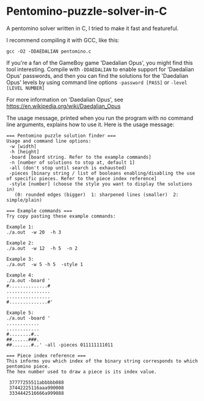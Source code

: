 # Pentomino-puzzle-solver-in-C
A pentomino solver written in C, I tried to make it fast and featureful.

I recommend compiling it with GCC, like this:

`gcc -O2 -DDAEDALIAN pentomino.c`

If you're a fan of the GameBoy game 'Daedalian Opus', you might find this tool interesting. Compile with `-DDAEDALIAN` to enable support for 'Daedalian Opus' passwords, and then you can find the solutions for the 'Daedalian Opus' levels by using command line options `-password [PASS]` or `-level [LEVEL NUMBER]`

For more information on 'Daedalian Opus', see https://en.wikipedia.org/wiki/Daedalian_Opus

The usage message, printed when you run the program with no command line arguments, explains how to use it. Here is the usage message:

```
=== Pentomino puzzle solution finder ===
Usage and command line options:
 -w [width] 
 -h [height] 
 -board [board string. Refer to the example commands] 
 -n [number of solutions to stop at, default 1] 
 -all (don't stop until search is exhausted)
 -pieces [binary string / list of booleans enabling/disabling the use of specific pieces. Refer to the piece index reference]
 -style [number] (choose the style you want to display the solutions in)
   (0: rounded edges (bigger)  1: sharpened lines (smaller)  2: simple/plain) 

=== Example commands ===
Try copy pasting these example commands:

Example 1:
./a.out  -w 20  -h 3

Example 2:
./a.out  -w 12  -h 5  -n 2

Example 3:
./a.out  -w 5 -h 5  -style 1

Example 4:
./a.out -board '
#..............#
................
................
#..............#'

Example 5:
./a.out -board '
............
............
#........#..
##......###.
##.......#..' -all -pieces 011111111011

=== Piece index reference ===
This informs you which index of the binary string corresponds to which pentomino piece.
The hex number used to draw a piece is its index value.

 37777255511abbbbb088
 37442225116aaa990008
 3334442516666a999088
```
